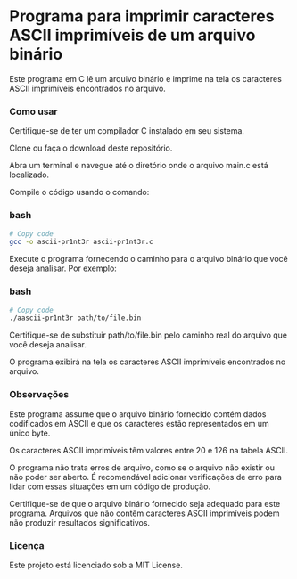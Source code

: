 # Programa para imprimir caracteres ASCII imprimíveis de um arquivo binário
Este programa em C lê um arquivo binário e imprime na tela os caracteres ASCII imprimíveis encontrados no arquivo.

### Como usar
Certifique-se de ter um compilador C instalado em seu sistema.

Clone ou faça o download deste repositório.

Abra um terminal e navegue até o diretório onde o arquivo main.c está localizado.

Compile o código usando o comando:

### bash
```bash
# Copy code
gcc -o ascii-pr1nt3r ascii-pr1nt3r.c
```
Execute o programa fornecendo o caminho para o arquivo binário que você deseja analisar. Por exemplo:

### bash
```bash
# Copy code
./aascii-pr1nt3r path/to/file.bin
```
Certifique-se de substituir path/to/file.bin pelo caminho real do arquivo que você deseja analisar.

O programa exibirá na tela os caracteres ASCII imprimíveis encontrados no arquivo.

### Observações
Este programa assume que o arquivo binário fornecido contém dados codificados em ASCII e que os caracteres estão representados em um único byte.

Os caracteres ASCII imprimíveis têm valores entre 20 e 126 na tabela ASCII.

O programa não trata erros de arquivo, como se o arquivo não existir ou não poder ser aberto. É recomendável adicionar verificações de erro para lidar com essas situações em um código de produção.

Certifique-se de que o arquivo binário fornecido seja adequado para este programa. Arquivos que não contêm caracteres ASCII imprimíveis podem não produzir resultados significativos.

### Licença
Este projeto está licenciado sob a MIT License.
